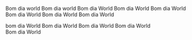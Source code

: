 Bom dia world
Bom dia world
Bom dia World
Bom dia World
Bom dia World 
Bom dia World
Bom dia World
Bom dia World

bom dia World
Bom dia World
Bom dia World
Bom dia World       
Bom dia World
